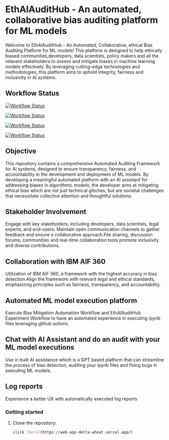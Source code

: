 # EthAIAuditHub -  An automated, collaborative bias auditing platform for ML models
Welcome to EthAIAuditHub - An Automated, Collaborative, ethical Bias Auditing Platform for ML models! This platform is designed to help ethically biased communities,developers, data scientists, policy makers and all the relavant stakeholders to assess and mitigate biases in machine learning models effectively. By leveraging cutting-edge technologies and methodologies, this platform aims to uphold integrity, fairness and inclusivity in AI systems.

## Workflow Status

[![Workflow Status](https://github.com/JayanaGunaweera01/webApp/actions/workflows/.github/workflows/docker-image.yml/badge.svg)](https://github.com/JayanaGunaweera01/webApp/actions)

[![Workflow Status](https://github.com/JayanaGunaweera01/webApp/actions/workflows/.github/workflows/CodeQL.yml/badge.svg)](https://github.com/JayanaGunaweera01/webApp/actions)

[![Workflow Status](https://github.com/JayanaGunaweera01/EthAIAuditHub/actions/workflows/.github/workflows/bias-mitigation-automation.yml/badge.svg)](https://github.com/JayanaGunaweera01/EthAIAuditHub/actions)

[![Workflow Status](https://github.com/JayanaGunaweera01/EthAIAuditHub/actions/workflows/.github/workflows/ethaiaudithub-experiment-workflow.yml/badge.svg)](https://github.com/JayanaGunaweera01/EthAIAuditHub/actions)


## Objective
This repository contains a comprehensive Automated Auditing Framework for AI systems, designed to ensure transparency, fairness, and accountability in the development and deployment of ML models. By developing a meaningful automated platform with an AI assistant for addressing biases in algorithmic models, the developer aims at mitigating ethical bias which are not just technical glitches; but are societal challenges that necessitate collective attention and thoughtful solutions. 

## Stakeholder Involvement
Engage with key stakeholders, including developers, data scientists, legal experts, and end-users. Maintain open communication channels to gather feedback and ensure a collaborative approach.File sharing, discussion forums, communities and real-time collaboration tools promote inclusivity and diverse contributions.

## Collaboration with IBM AIF 360
Utilization of IBM AIF 360, a framework with the highest accuracy in bias detection.Align the framework with relevant legal and ethical standards, emphasizing principles such as fairness, transparency, and accountability.

## Automated ML model execution platform
Execute Bias Mitigation Automation Workflow and EthAIAuditHub Experiment Workflow to have an automated experience in executing ipynb files leveraging github actions

## Chat with AI Assistant and do an audit with your ML model executions
Use in built AI assistance which is a  GPT based  platform that can streamline the process of bias detection, auditing your ipynb files and fixing bugs in executing ML models.

## Log reports
Experience a better UX with automatically executed log reports

### Getting started

1. Clone the repository:

    ```bash
    click [here](https://web-app-delta-wheat.vercel.app/)
    ```



